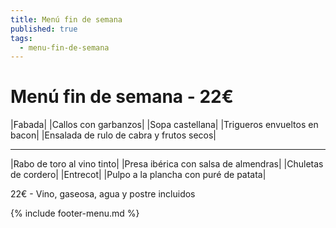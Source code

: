 ```yaml
---
title: Menú fin de semana
published: true
tags:
  - menu-fin-de-semana
---
```


# Menú fin de semana - 22€

|Fabada|
|Callos con garbanzos|
|Sopa castellana|
|Trigueros envueltos en bacon|
|Ensalada de rulo de cabra y frutos secos|

------

|Rabo de toro al vino tinto|
|Presa ibérica con salsa de almendras|
|Chuletas de cordero|
|Entrecot|
|Pulpo a la plancha con puré de patata|


22€ - Vino, gaseosa, agua y postre incluidos

{% include footer-menu.md %}
